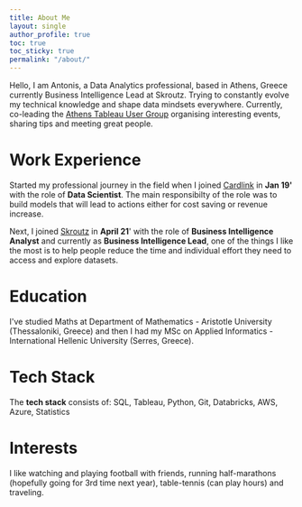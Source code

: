 ```yaml
---
title: About Me
layout: single
author_profile: true
toc: true
toc_sticky: true
permalink: "/about/"
---
```

Hello, I am Antonis, a Data Analytics professional, based in Athens, Greece currently Business Intelligence Lead at Skroutz. Trying to constantly evolve my technical knowledge and shape data mindsets everywhere. Currently, co-leading the [Athens Tableau User Group](https://usergroups.tableau.com/athensusergroup) organising interesting events, sharing tips and meeting great people. 

# Work Experience
Started my professional journey in the field when I joined [Cardlink](https://cardlink.gr/en/) in **Jan 19'** with the role of **Data Scientist**. The main responsibilty of the role was to build models that will lead to actions either for cost saving or revenue increase.

Next, I joined [Skroutz](https://www.skroutz.gr/) in **April 21**' with the role of **Business Intelligence Analyst** and currently as **Business Intelligence Lead**, one of the things I like the most is to help people reduce the time and individual effort they need to access and explore datasets.

# Education
I've studied Maths at Department of Mathematics - Aristotle University (Thessaloniki, Greece) and then I had my MSc on Applied Informatics - International Hellenic University (Serres, Greece). 

# Tech Stack
The **tech stack** consists of: SQL, Tableau, Python, Git, Databricks, AWS, Azure, Statistics

# Interests
I like watching and playing football with friends, running half-marathons (hopefully going for 3rd time next year), table-tennis (can play hours) and traveling.